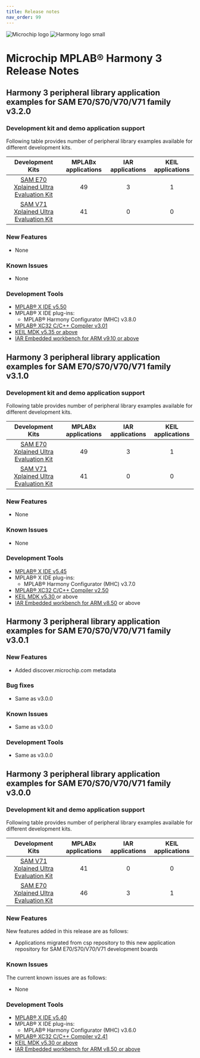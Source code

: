 ```yaml
---
title: Release notes
nav_order: 99
---
```


![Microchip logo](https://raw.githubusercontent.com/wiki/Microchip-MPLAB-Harmony/Microchip-MPLAB-Harmony.github.io/images/microchip_logo.png)
![Harmony logo small](https://raw.githubusercontent.com/wiki/Microchip-MPLAB-Harmony/Microchip-MPLAB-Harmony.github.io/images/microchip_mplab_harmony_logo_small.png)

# Microchip MPLAB® Harmony 3 Release Notes

## Harmony 3 peripheral library application examples for SAM E70/S70/V70/V71 family  v3.2.0

### Development kit and demo application support

Following table provides number of peripheral library examples available for different development kits.

| Development Kits  | MPLABx applications | IAR applications | KEIL applications |
|:-----------------:|:-------------------:|:----------------:|:-----------------:|
| [SAM E70 Xplained Ultra Evaluation Kit](https://www.microchip.com/DevelopmentTools/ProductDetails/PartNO/DM320113) | 49 | 3 | 1 |
| [SAM V71 Xplained Ultra Evaluation Kit](https://www.microchip.com/developmenttools/ProductDetails/atsamv71-xult) | 41 | 0 | 0 |

### New Features

- None

### Known Issues

- None

### Development Tools

- [MPLAB® X IDE v5.50](https://www.microchip.com/mplab/mplab-x-ide)
- MPLAB® X IDE plug-ins:
  - MPLAB® Harmony Configurator (MHC) v3.8.0
- [MPLAB® XC32 C/C++ Compiler v3.01](https://www.microchip.com/mplab/compilers)
- [KEIL MDK v5.35 or above](https://www2.keil.com/mdk5)
- [IAR Embedded workbench for ARM v9.10 or above](https://www.iar.com/iar-embedded-workbench/#!?architecture=Arm)

## Harmony 3 peripheral library application examples for SAM E70/S70/V70/V71 family  v3.1.0

### Development kit and demo application support

Following table provides number of peripheral library examples available for different development kits.

| Development Kits  | MPLABx applications | IAR applications | KEIL applications |
|:-----------------:|:-------------------:|:----------------:|:-----------------:|
| [SAM E70 Xplained Ultra Evaluation Kit](https://www.microchip.com/DevelopmentTools/ProductDetails/PartNO/DM320113) | 49 | 3 | 1 |
| [SAM V71 Xplained Ultra Evaluation Kit](https://www.microchip.com/developmenttools/ProductDetails/atsamv71-xult) | 41 | 0 | 0 |

### New Features

- None

### Known Issues

- None

### Development Tools

- [MPLAB® X IDE v5.45](https://www.microchip.com/mplab/mplab-x-ide)
- MPLAB® X IDE plug-ins:
  - MPLAB® Harmony Configurator (MHC) v3.7.0
- [MPLAB® XC32 C/C++ Compiler v2.50](https://www.microchip.com/mplab/compilers)
- [KEIL MDK v5.30 ](https://www2.keil.com/mdk5) or above
- [IAR Embedded workbench for ARM v8.50](https://www.iar.com/iar-embedded-workbench/#!?architecture=Arm) or above


## Harmony 3 peripheral library application examples for SAM E70/S70/V70/V71 family  v3.0.1

### New Features
- Added discover.microchip.com metadata

### Bug fixes
- Same as v3.0.0

### Known Issues
- Same as v3.0.0

### Development Tools
- Same as v3.0.0

## Harmony 3 peripheral library application examples for SAM E70/S70/V70/V71 family  v3.0.0

### Development kit and demo application support

Following table provides number of peripheral library examples available for different development kits.

| Development Kits  | MPLABx applications | IAR applications | KEIL applications |
|:-----------------:|:-------------------:|:----------------:|:-----------------:|
| [SAM V71 Xplained Ultra Evaluation Kit](https://www.microchip.com/developmenttools/ProductDetails/atsamv71-xult) | 41 | 0 | 0 |
| [SAM E70 Xplained Ultra Evaluation Kit](https://www.microchip.com/DevelopmentTools/ProductDetails/PartNO/DM320113) | 46 | 3 | 1 |

### New Features

New features added in this release are as follows:

- Applications migrated from csp repository to this new application repository for SAM E70/S70/V70/V71 development boards


### Known Issues

The current known issues are as follows:

- None

### Development Tools

- [MPLAB® X IDE v5.40](https://www.microchip.com/mplab/mplab-x-ide)
- MPLAB® X IDE plug-ins:
  - MPLAB® Harmony Configurator (MHC) v3.6.0
- [MPLAB® XC32 C/C++ Compiler v2.41](https://www.microchip.com/mplab/compilers)
- [KEIL MDK v5.30 or above](https://www2.keil.com/mdk5)
- [IAR Embedded workbench for ARM v8.50 or above](https://www.iar.com/iar-embedded-workbench/#!?architecture=Arm)
